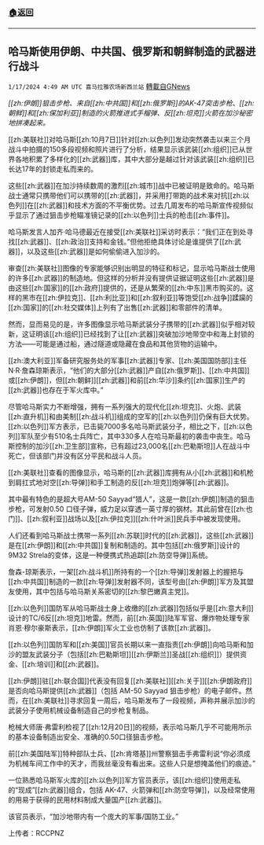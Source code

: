 ###  [:house:返回](README.md)
---


## 哈马斯使用伊朗、中共国、俄罗斯和朝鲜制造的武器进行战斗
`1/17/2024 4:49 AM UTC 喜马拉雅农场新西兰站` [轉載自GNews](https://gnews.org/articles/2227038)

*[[zh:伊朗]]狙击步枪、来自[[zh:中共国]]和[[zh:俄罗斯]]的AK-47突击步枪、[[zh:朝鲜]]和[[zh:保加利亚]]制造的火箭推进式手榴弹、反[[zh:坦克]]火箭在加沙秘密地拼凑起来。*

[[zh:美联社]]对哈马斯[[zh:10月7日]]针对[[zh:以色列]]发动突然袭击以来三个月战斗中拍摄的150多段视频和照片进行了分析，结果显示该武装[[zh:组织]]已从世界各地积累了多样化的[[zh:武器]]库，其中大部分是越过针对该武装[[zh:组织]]已长达17年的封锁走私而来的。

这些[[zh:武器]]在加沙持续数周的激烈[[zh:城市]]战中已被证明是致命的。哈马斯战士通常只携带他们可以携带的[[zh:武器]]，并采用打带跑的战术来对抗[[zh:以色列]]在[[zh:武器]]和技术方面的不平衡优势。过去几周发布的哈马斯宣传视频似乎显示了通过狙击步枪瞄准镜记录的[[zh:以色列]]士兵的枪击[[zh:事件]]。

哈马斯发言人加齐·哈马德最近在接受[[zh:美联社]]采访时表示：“我们正在到处寻找[[zh:武器]]、[[zh:政治]]支持和金钱。”但他拒绝具体讨论是谁提供了[[zh:武器]]，以及这些[[zh:武器]]是如何偷偷进入加沙的。

审查[[zh:美联社]]图像的专家能够识别出明显的特征和标记，显示哈马斯战士使用的许多[[zh:武器]]的制造地。但这样的分析并没有提供证据证明这些[[zh:武器]]是由这些[[zh:国家]]的[[zh:政府]]提供的，还是从繁荣的[[zh:中东]]黑市购买的。这样的黑市在[[zh:伊拉克]]、[[zh:利比亚]]和[[zh:叙利亚]]等饱受[[zh:战争]]蹂躏的[[zh:国家]]的[[zh:社交媒体]]上列有了出售[[zh:武器]]和零部件的清单。

然而，显而易见的是，许多图像显示哈马斯武装分子携带的[[zh:武器]]似乎相对较新，这证明该[[zh:组织]]已经找到了让[[zh:武器]]突破加沙地带空中和海上封锁的方法——可能是通过船，通过隧道或隐藏在食品和其他货物的运输中。

[[zh:澳大利亚]]军备研究服务处的军事[[zh:武器]]专家、[[zh:美国国防部]]主任 N·R·詹森琼斯表示，“他们的大部分[[zh:武器]]产自[[zh:俄罗斯]]、[[zh:中共国]]或[[zh:伊朗]]，但[[zh:朝鲜]][[zh:武器]]和前[[zh:华沙]]条约[[zh:国家]]生产的[[zh:武器]]也存在于军火库中。”

尽管哈马斯实力不断增强，拥有一系列强大的现代化[[zh:坦克]]、火炮、武装[[zh:直升机]]和由美制[[zh:战斗机]]组成的空军的[[zh:以色列]]仍保有巨大优势。[[zh:以色列]]军方表示，已击毙7000多名哈马斯武装分子，相比之下，[[zh:以色列]]军队至少有510名士兵阵亡，其中330多人在哈马斯最初的袭击中丧生。哈马斯控制的加沙[[zh:卫生部]]宣称，已有超过23,000名[[zh:巴勒斯坦]]人在战斗中死亡，但该部门并没有区分平民和战斗人员。

[[zh:美联社]]查看的图像显示，哈马斯的[[zh:武器]]库拥有从小[[zh:武器]]和机枪到肩扛式地对空[[zh:导弹]]和手工制造的反[[zh:坦克]]炮弹等[[zh:武器]]。

其中最有特色的是超大号AM-50 Sayyad“猎人”，这是一款[[zh:伊朗]]制造的狙击步枪，可发射0.50 口径子弹，威力足以穿透一英寸厚的钢材。其此前曾在[[zh:也门]]、[[zh:叙利亚]]战场以及[[zh:伊拉克]][[zh:什叶派]]民兵手中被发现使用。

人们还看到哈马斯战士携带一系列[[zh:苏联]]时代的[[zh:武器]]，这些[[zh:武器]]是在[[zh:伊朗]]和[[zh:中共国]]复制和制造的。其中包括[[zh:俄罗斯]]设计的9M32 Strela的变体，这是一种便携式热追踪[[zh:防空导弹]]系统。

詹森\-琼斯表示，一架[[zh:战斗机]]所持有的一个[[zh:导弹]]发射器上的握把与[[zh:中共国]]制造的一款[[zh:导弹]]发射器不同，该型号由[[zh:伊朗]]军方及其盟友使用，其中包括与哈马斯关系密切的[[zh:黎巴嫩真主党]]。

[[zh:以色列]]国防军从哈马斯战士身上收缴的[[zh:武器]]包括似乎是[[zh:意大利]]设计的TC/6反[[zh:坦克]]地雷。然而，前[[zh:英国]]陆军军官、爆炸物处理专家肖恩·穆尔豪斯表示，[[zh:伊朗]]军火工业也仿制了该款[[zh:武器]]。

[[zh:以色列]]国防军和[[zh:美国]]官员长期以来一直指责[[zh:伊朗]]向哈马斯和加沙的盟友武装分子（包括[[zh:巴勒斯坦]][[zh:伊斯兰]]圣战[[zh:组织]]）提供资金、[[zh:培训]]和[[zh:武器]]。

[[zh:伊朗]]驻[[zh:联合国]]代表没有回复[[zh:美联社]][[zh:关于]][[zh:伊朗政府]]是否向哈马斯提供[[zh:武器]]（包括 AM-50 Sayyad 狙击步枪）的电子邮件。然而，在[[zh:美联社]]寻求回复一周后，哈马斯发布了一段视频，声称并展示加沙的武装分子使用机械设备制造自己的步枪复制品。

枪械大师唐·弗雷利检视了[[zh:12月20日]]的视频，表示哈马斯几乎不可能用所示的基本设备制造出安全、准确的0.50口径狙击步枪。

前[[zh:美国陆军]]特种部队士兵、[[zh:肯塔基]]州警察狙击手弗雷利说“你必须成为机械车间工作中的天才，而我丝毫没有看出来。这些人只是想掩盖他们的痕迹。”

一位熟悉哈马斯军火库的[[zh:以色列]]军方官员表示，该[[zh:组织]]使用走私的“现成”[[zh:武器]]组合，包括 AK-47、火箭弹和[[zh:防空导弹]]，以及经常使用的用易于获得的民用材料制成大量国产[[zh:武器]]。

该官员表示，“加沙地带内有一个庞大的军事/国防工业。”

上传者：RCCPNZ
